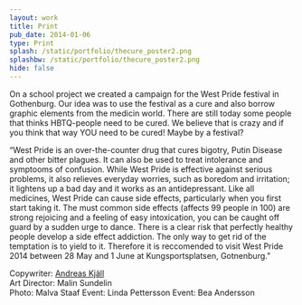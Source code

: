 ```yaml
---
layout: work
title: Print
pub_date: 2014-01-06
type: Print
splash: /static/portfolio/thecure_poster2.png
splashbw: /static/portfolio/thecure_poster2.png
hide: false
---
```

On a school project we created a campaign for the West Pride festival in Gothenburg. Our idea was to use the festival as a cure and also borrow graphic elements from the medicin world. There are still today some people that thinks HBTQ-people need to be cured. We believe that is crazy and if you think that way YOU need to be cured! Maybe by a festival? 


“West Pride is an over-the-counter drug that cures bigotry, Putin Disease and other bitter plagues. It can also be used to treat intolerance and symptooms of confusion. While West Pride is effective against serious problems, it also relieves everyday worries, such as boredom and irritation; it lightens up a bad day and it works as an antidepressant. Like all medicines, West Pride can cause side effects, particularly when you first start taking it.
    The must common side effects (affects 99 people in 100) are strong rejoicing and a feeling of easy intoxication, you can be caught off guard by a sudden urge to dance. There is a clear risk that perfectly healthy people develop a side effect addiction. The only way to get rid of the temptation is to yield to it. Therefore it is reccomended to visit West Pride 2014 between 28 May and 1 June at Kungsportsplatsen, Gotnenburg.”


 Copywriter: [Andreas Kjäll](mailto:andreaskjall@gmail.com) <br>
 Art Director: Malin Sundelin <br>
 Photo: Malva Staaf
 Event: Linda Pettersson
 Event: Bea Andersson
